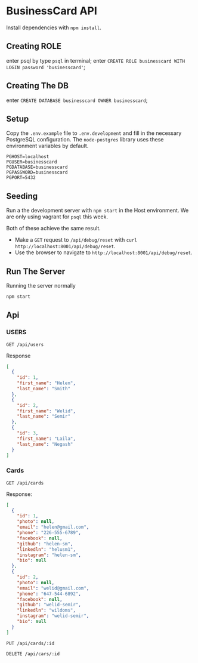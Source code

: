 # BusinessCard API

Install dependencies with `npm install`.

## Creating ROLE

enter psql by type `psql` in terminal;
enter `CREATE ROLE businesscard WITH LOGIN password 'businesscard'`;

## Creating The DB

enter `CREATE DATABASE businesscard OWNER businesscard`;

## Setup

Copy the `.env.example` file to `.env.development` and fill in the necessary PostgreSQL configuration. The `node-postgres` library uses these environment variables by default.

```
PGHOST=localhost
PGUSER=businesscard
PGDATABASE=businesscard
PGPASSWORD=businesscard
PGPORT=5432
```

## Seeding

Run a the development server with `npm start` in the Host environment. We are only using vagrant for `psql` this week.

Both of these achieve the same result.

- Make a `GET` request to `/api/debug/reset` with `curl http://localhost:8001/api/debug/reset`.
- Use the browser to navigate to `http://localhost:8001/api/debug/reset`.

## Run The Server

Running the server normally

```sh
npm start
```

## Api

### USERS

`GET /api/users`

Response

```json
[
  {
    "id": 1,
    "first_name": "Helen",
    "last_name": "Smith"
  },
  {
    "id": 2,
    "first_name": "Welid",
    "last_name": "Semir"
  },
  {
    "id": 3,
    "first_name": "Laila",
    "last_name": "Negash"
  }
]
```

### Cards

`GET /api/cards`

Response:

```json
[
  {
    "id": 1,
    "photo": null,
    "email": "helen@gmail.com",
    "phone": "226-555-6789",
    "facebook": null,
    "github": "helen-sm",
    "linkedln": "helusm1",
    "instagram": "helen-sm",
    "bio": null
  },
  {
    "id": 2,
    "photo": null,
    "email": "welid@gmail.com",
    "phone": "647-544-6892",
    "facebook": null,
    "github": "welid-semir",
    "linkedln": "wildoms",
    "instagram": "welid-semir",
    "bio": null
  }
]
```

`PUT /api/cards/:id`

`DELETE /api/cars/:id`
